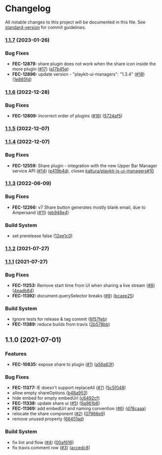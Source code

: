 # Changelog

All notable changes to this project will be documented in this file. See [standard-version](https://github.com/conventional-changelog/standard-version) for commit guidelines.

### [1.1.7](https://github.com/kaltura/playkit-js-share/compare/v1.1.6...v1.1.7) (2023-01-26)


### Bug Fixes

* **FEC-12879:** share plugin does not work when the share icon inside the more plugin ([#17](https://github.com/kaltura/playkit-js-share/issues/17)) ([a17b45e](https://github.com/kaltura/playkit-js-share/commit/a17b45ef944c35bba2940b7d9a348b46193d1015))
* **FEC-12896:** update version -  "playkit-ui-managers": "1.3.4" ([#18](https://github.com/kaltura/playkit-js-share/issues/18)) ([1e885fd](https://github.com/kaltura/playkit-js-share/commit/1e885fd88a2a0c360bcc743f187bca1527fc8d4f))

### [1.1.6](https://github.com/kaltura/playkit-js-share/compare/v1.1.5...v1.1.6) (2022-12-28)


### Bug Fixes

* **FEC-12809:** Incorrect order of plugins ([#16](https://github.com/kaltura/playkit-js-share/issues/16)) ([5724af5](https://github.com/kaltura/playkit-js-share/commit/5724af52490620d09a7c224018189ebd9ac8e0b2))

### [1.1.5](https://github.com/kaltura/playkit-js-share/compare/v1.1.4...v1.1.5) (2022-12-07)

### [1.1.4](https://github.com/kaltura/playkit-js-share/compare/v1.1.3...v1.1.4) (2022-12-07)


### Bug Fixes

* **FEC-12559:** Share plugin - integration with the new Upper Bar Manager service API ([#14](https://github.com/kaltura/playkit-js-share/issues/14)) ([e419b4d](https://github.com/kaltura/playkit-js-share/commit/e419b4dd5b5b250474ccff33294ce68ed0f129f2)), closes [kaltura/playkit-js-ui-managers#10](https://github.com/kaltura/playkit-js-ui-managers/issues/10)

### [1.1.3](https://github.com/kaltura/playkit-js-share/compare/v1.1.2...v1.1.3) (2022-06-09)


### Bug Fixes

* **FEC-12266:** v7 Share button generates mostly blank email, due to Ampersand ([#11](https://github.com/kaltura/playkit-js-share/issues/11)) ([eb948e4](https://github.com/kaltura/playkit-js-share/commit/eb948e40afb37e578d97033964db8ad8625eb210))


### Build System

* set prerelease false ([12ee1c0](https://github.com/kaltura/playkit-js-share/commit/12ee1c079eecc9b4cce8118786419f9b8d56d420))

### [1.1.2](https://github.com/kaltura/playkit-js-share/compare/v1.1.1...v1.1.2) (2021-07-27)

### [1.1.1](https://github.com/kaltura/playkit-js-share/compare/v1.1.0...v1.1.1) (2021-07-27)


### Bug Fixes

* **FEC-11253:** Remove start time from UI when sharing a live stream ([#8](https://github.com/kaltura/playkit-js-share/issues/8)) ([4eadb84](https://github.com/kaltura/playkit-js-share/commit/4eadb84d8dae47bac07b3e19ab1bd9172e9d5547))
* **FEC-11392:** document.querySelector breaks ([#9](https://github.com/kaltura/playkit-js-share/issues/9)) ([bcaee25](https://github.com/kaltura/playkit-js-share/commit/bcaee25f141cd0105beb1af27c609991c46bbfba))


### Build System

* Ignore tests for release & tag commit ([6f57feb](https://github.com/kaltura/playkit-js-share/commit/6f57feb300148980be8fc6a5afbacd163a909066))
* **FEC-11389:** reduce builds from travis ([2b578bb](https://github.com/kaltura/playkit-js-share/commit/2b578bb292f64ab85183c454d4f437da3991fe88))

## 1.1.0 (2021-07-01)


### Features

* **FEC-10835:** expose share to plugin ([#1](https://github.com/kaltura/playkit-js-share/issues/1)) ([a56a63f](https://github.com/kaltura/playkit-js-share/commit/a56a63fa3ab13ef8014dbfe8c838ff1cbe050adb))


### Bug Fixes

* **FEC-11377:** IE doesn't support replaceAll ([#7](https://github.com/kaltura/playkit-js-share/issues/7)) ([5c5f048](https://github.com/kaltura/playkit-js-share/commit/5c5f04802c1f628c6453f32b8dc980e756516019))
* allow empty shareOptions ([b48a953](https://github.com/kaltura/playkit-js-share/commit/b48a95397e016a3f2eb9d536fecbace53f36782a))
* hide embed for empty embedUrl ([c6492cf](https://github.com/kaltura/playkit-js-share/commit/c6492cfcad99ec7d5b2ffe6ba2be6018523d8bc1))
* **FEC-11338:** update share ui ([#5](https://github.com/kaltura/playkit-js-share/issues/5)) ([9a961b6](https://github.com/kaltura/playkit-js-share/commit/9a961b6c93b757723b77b3ae79dea8c55ce33001))
* **FEC-11369:** add embedUrl and naming convention ([#6](https://github.com/kaltura/playkit-js-share/issues/6)) ([d78caaa](https://github.com/kaltura/playkit-js-share/commit/d78caaa79da09a440109449d3c2f174617617fad))
* relocate the share component ([#2](https://github.com/kaltura/playkit-js-share/issues/2)) ([07966e9](https://github.com/kaltura/playkit-js-share/commit/07966e9f5f1be7eee1f80ad2ff09ff2756050bc6))
* remove unused property ([66451ad](https://github.com/kaltura/playkit-js-share/commit/66451adc2eb2fbc6d6ea93ec424df708adf8d4db))


### Build System

* fix lint and flow ([#4](https://github.com/kaltura/playkit-js-share/issues/4)) ([00af616](https://github.com/kaltura/playkit-js-share/commit/00af61642adb771ae766206f3a752b0be142fc79))
* fix travis comment row ([#3](https://github.com/kaltura/playkit-js-share/issues/3)) ([accedc8](https://github.com/kaltura/playkit-js-share/commit/accedc87515817b02d8798f63b57e1e841680b27))
